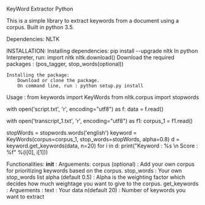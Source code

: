 KeyWord Extractor Python

This is a simple library to extract keywords from a document using a corpus. Built in python 3.5.

Dependencies:
NLTK

INSTALLATION:
    Installing dependencies:
        pip install --upgrade nltk
        In python Interpreter, run:
            import nltk
            nltk.download()
        Download the required packages : (pos_tagger, stop_words(optional))

    Installing the package:
        Download or clone the package.
        On command line, run : python setup.py install

Usage :
from keywords import KeyWords
from nltk.corpus import stopwords

with open('script.txt', 'r', encoding="utf8") as f:
    data = f.read()

with open('transcript_1.txt', 'r', encoding="utf8") as f1:
    corpus_1 = f1.read()

stopWords = stopwords.words('english')
keyword = KeyWords(corpus=corpus_1, stop_words=stopWords, alpha=0.8)
d = keyword.get_keywords(data, n=20)
for i in d:
    print("Keyword : %s \n Score : %f" %(i[0], i[1]))

Functionalities:
__init__ :
    Arguements:
        corpus (optional) : Add your own corpus for prioritizing keywords based on the corpus.
        stop_words : Your own stop_words list
        alpha (default 0.5) : Alpha is the weighting factor which decides how much weightage you want to give to the corpus.
get_keywords :
    Arguements :
        text : Your data
        n(default 20) : Number of keywords you want to extract